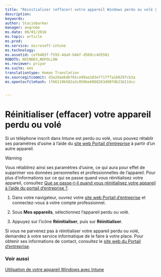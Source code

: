 ```yaml
---
title: "Réinitialiser (effacer) votre appareil Windows perdu ou volé | Microsoft Intune"
description: 
keywords: 
author: Staciebarker
manager: angrobe
ms.date: 08/01/2016
ms.topic: article
ms.prod: 
ms.service: microsoft-intune
ms.technology: 
ms.assetid: cefb485f-f555-4da9-b4bf-d569cc4d5581
ROBOTS: NOINDEX,NOFOLLOW
ms.reviewer: priyar
ms.suite: ems
translationtype: Human Translation
ms.sourcegitcommit: d3a2daebdb781ce99aa103e7717ffa1b0297cb3a
ms.openlocfilehash: 1f66119b582a3c050be6088263d907db216114cc


---
```



# Réinitialiser (effacer) votre appareil perdu ou volé

Si un téléphone inscrit dans Intune est perdu ou volé, vous pouvez rétablir ses paramètres d’usine à l’aide du [site web Portail d’entreprise](http://portal.manage.microsoft.com) à partir d’un autre appareil.


> [!WARNING]
> Vous rétablirez ainsi ses paramètres d’usine, ce qui aura pour effet de supprimer vos données personnelles et professionnelles de l’appareil. Pour plus d’informations sur ce qui se passe quand vous réinitialisez votre appareil, consultez [Que se passe-t-il quand vous réinitialisez votre appareil à l’aide du portail d’entreprise ?](what-happens-if-you-reset-your-device-using-the-company-portal-windows.md).


1.  Dans votre navigateur, ouvrez votre [site web Portail d’entreprise](http://portal.manage.microsoft.com) et connectez-vous à votre compte professionnel.

2.  Sous **Mes appareils**, sélectionnez l’appareil perdu ou volé.

3.  Appuyez sur l’icône **Réinitialiser**, puis sur **Réinitialiser**.

Si vous ne parvenez pas à réinitialiser votre appareil perdu ou volé, demandez à votre service informatique de le faire à votre place. Pour obtenir ses informations de contact, consultez le [site web du Portail d’entreprise](http://portal.manage.microsoft.com).

### Voir aussi
[Utilisation de votre appareil Windows avec Intune](using-your-windows-device-with-intune.md)



<!--HONumber=Aug16_HO4-->


